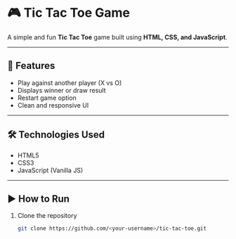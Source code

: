 # 🎮 Tic Tac Toe Game

A simple and fun **Tic Tac Toe** game built using **HTML, CSS, and JavaScript**.

---

## 🚀 Features

- Play against another player (X vs O)
- Displays winner or draw result
- Restart game option
- Clean and responsive UI

---

## 🛠️ Technologies Used

- HTML5  
- CSS3  
- JavaScript (Vanilla JS)

---

## ▶️ How to Run

1. Clone the repository  
   ```bash
   git clone https://github.com/<your-username>/tic-tac-toe.git
